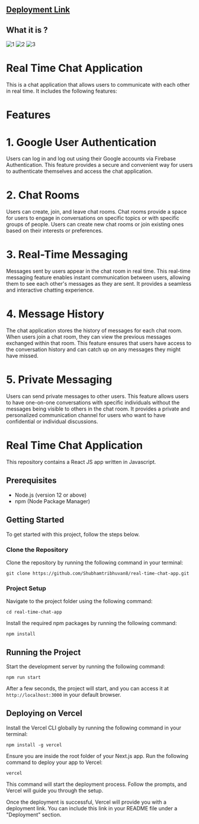 
## [Deployment Link](https://real-time-chat-app-flame.vercel.app)
## What it is ?
![1](https://github.com/Shubhamtribhuvan8/real-time-chat-app/assets/106821254/d86b9927-ee75-4b40-b408-4dedd7e03f7a)
![2](https://github.com/Shubhamtribhuvan8/real-time-chat-app/assets/106821254/af3032b6-712f-464a-9154-bbe30260517f)
![3](https://github.com/Shubhamtribhuvan8/real-time-chat-app/assets/106821254/344a0d98-a294-43ff-8377-2bee07e7139b)

# Real Time Chat Application
This is a chat application that allows users to communicate with each other in real time. It includes the following features:
# Features
# 1. Google User Authentication

Users can log in and log out using their Google accounts via Firebase Authentication. This feature provides a secure and convenient way for users to authenticate themselves and access the chat application.

# 2. Chat Rooms

Users can create, join, and leave chat rooms. Chat rooms provide a space for users to engage in conversations on specific topics or with specific groups of people. Users can create new chat rooms or join existing ones based on their interests or preferences.

# 3. Real-Time Messaging

Messages sent by users appear in the chat room in real time. This real-time messaging feature enables instant communication between users, allowing them to see each other's messages as they are sent. It provides a seamless and interactive chatting experience.

# 4. Message History

The chat application stores the history of messages for each chat room. When users join a chat room, they can view the previous messages exchanged within that room. This feature ensures that users have access to the conversation history and can catch up on any messages they might have missed.

# 5. Private Messaging

Users can send private messages to other users. This feature allows users to have one-on-one conversations with specific individuals without the messages being visible to others in the chat room. It provides a private and personalized communication channel for users who want to have confidential or individual discussions.

# Real Time Chat Application
This repository contains a React JS app written in Javascript.

## Prerequisites

- Node.js (version 12 or above)
- npm (Node Package Manager)

## Getting Started

To get started with this project, follow the steps below.

### Clone the Repository

Clone the repository by running the following command in your terminal:

```git clone https://github.com/Shubhamtribhuvan8/real-time-chat-app.git```

### Project Setup

 Navigate to the project folder using the following command:
 
```cd real-time-chat-app```

Install the required npm packages by running the following command:

```npm install``` 

## Running the Project

Start the development server by running the following command:

```npm run start```

After a few seconds, the project will start, and you can access it at ```http://localhost:3000``` in your default browser.

## Deploying on Vercel
 Install the Vercel CLI globally by running the following command in your terminal:
 
```npm install -g vercel```

Ensure you are inside the root folder of your Next.js app.
Run the following command to deploy your app to Vercel:

```vercel```

This command will start the deployment process. Follow the prompts, and Vercel will guide you through the setup.

Once the deployment is successful, Vercel will provide you with a deployment link. You can include this link in your README file under a "Deployment" section.
